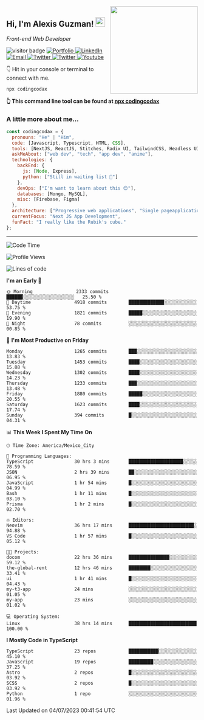 <img align='right' src="https://media.giphy.com/media/M9gbBd9nbDrOTu1Mqx/giphy.gif" width="230">
<h2>Hi, I'm Alexis Guzman! <img src="https://media.giphy.com/media/hvRJCLFzcasrR4ia7z/giphy.gif" width="25px"></h2>
<p><em>Front-end Web Developer</em></p>

<p>
  <img src="https://visitor-badge.glitch.me/badge?page_id=a12989x.a12989x&left_color=black&right_color=gray" alt="visitor badge"/>
  <a href='https://www.codingcodax.dev/' target='_blank'>
    <img alt='Portfolio' src='https://img.shields.io/badge/Portfolio-black?logo=vercel&style=flat-square'>
  </a>
  <a href='https://linkedin.com/in/codingcodax/' target='_blank'>
    <img alt='LinkedIn' src='https://img.shields.io/badge/LinkedIn-black?logo=LinkedIn&style=flat-square'>
  </a>
  <a href='mailto:codingcodax@gmail.com' target='_blank'>
    <img alt='Email' src='https://img.shields.io/badge/Email-black?logo=Gmail&style=flat-square'>
  </a>
  <a href='https://twitter.com/codingcodax' target='_blank'>
    <img alt='Twitter' src='https://img.shields.io/badge/Twitter-black?logo=Twitter&style=flat-square'>
  </a>
  <a href='https://www.instagram.com/codingcodax/' target='_blank'>
    <img alt='Twitter' src='https://img.shields.io/badge/Instagram-black?logo=Instagram&style=flat-square'>
  </a>
  <a href='https://www.youtube.com/@codingcodax' target='_blank'>
    <img alt='Youtube' src='https://img.shields.io/badge/YouTube-black?logo=Youtube&style=flat-square'>
  </a>
</p>

👇 Hit in your console or terminal to connect with me.

```bash
npx codingcodax 
```
**👆 This command line tool can be found at [npx codingcodax](https://github.com/codingcodax/npx-codingcodax)**

<h3>A little more about me...</h3>

```javascript
const codingcodax = {
  pronouns: "He" | "Him",
  code: [Javascript, Typescript, HTML, CSS],
  tools: [NextJS, ReactJS, Stitches, Radix UI, TailwindCSS, Headless UI, Prisma],
  askMeAbout: ["web dev", "tech", "app dev", "anime"],
  technologies: {
    backEnd: {
      js: [Node, Express],
      python: ["Still in waiting list 🥲"]
    },
    devOps: ["I'm want to learn about this 😊"],
    databases: [Mongo, MySQL],
    misc: [Firebase, Figma]
  },
  architecture: ["Progressive web applications", "Single pageapplications"],
  currentFocus: "Next JS App Development",
  funFact: "I really like the Rubik's cube."
};
```

---

<!--START_SECTION:waka-->
![Code Time](http://img.shields.io/badge/Code%20Time-1%2C428%20hrs%2031%20mins-blue)

![Profile Views](http://img.shields.io/badge/Profile%20Views-0-blue)

![Lines of code](https://img.shields.io/badge/From%20Hello%20World%20I%27ve%20Written-6.6%20million%20lines%20of%20code-blue)

**I'm an Early 🐤** 

```text
🌞 Morning                2333 commits        ██████░░░░░░░░░░░░░░░░░░░   25.50 % 
🌆 Daytime                4918 commits        █████████████░░░░░░░░░░░░   53.75 % 
🌃 Evening                1821 commits        █████░░░░░░░░░░░░░░░░░░░░   19.90 % 
🌙 Night                  78 commits          ░░░░░░░░░░░░░░░░░░░░░░░░░   00.85 % 
```
📅 **I'm Most Productive on Friday** 

```text
Monday                   1265 commits        ███░░░░░░░░░░░░░░░░░░░░░░   13.83 % 
Tuesday                  1453 commits        ████░░░░░░░░░░░░░░░░░░░░░   15.88 % 
Wednesday                1302 commits        ████░░░░░░░░░░░░░░░░░░░░░   14.23 % 
Thursday                 1233 commits        ███░░░░░░░░░░░░░░░░░░░░░░   13.48 % 
Friday                   1880 commits        █████░░░░░░░░░░░░░░░░░░░░   20.55 % 
Saturday                 1623 commits        ████░░░░░░░░░░░░░░░░░░░░░   17.74 % 
Sunday                   394 commits         █░░░░░░░░░░░░░░░░░░░░░░░░   04.31 % 
```


📊 **This Week I Spent My Time On** 

```text
🕑︎ Time Zone: America/Mexico_City

💬 Programming Languages: 
TypeScript               30 hrs 3 mins       ████████████████████░░░░░   78.59 % 
JSON                     2 hrs 39 mins       ██░░░░░░░░░░░░░░░░░░░░░░░   06.95 % 
JavaScript               1 hr 54 mins        █░░░░░░░░░░░░░░░░░░░░░░░░   04.99 % 
Bash                     1 hr 11 mins        █░░░░░░░░░░░░░░░░░░░░░░░░   03.10 % 
Prisma                   1 hr 2 mins         █░░░░░░░░░░░░░░░░░░░░░░░░   02.70 % 

🔥 Editors: 
Neovim                   36 hrs 17 mins      ████████████████████████░   94.88 % 
VS Code                  1 hr 57 mins        █░░░░░░░░░░░░░░░░░░░░░░░░   05.12 % 

🐱‍💻 Projects: 
docom                    22 hrs 36 mins      ███████████████░░░░░░░░░░   59.12 % 
the-global-rent          12 hrs 46 mins      ████████░░░░░░░░░░░░░░░░░   33.41 % 
ui                       1 hr 41 mins        █░░░░░░░░░░░░░░░░░░░░░░░░   04.43 % 
my-t3-app                24 mins             ░░░░░░░░░░░░░░░░░░░░░░░░░   01.05 % 
my-app                   23 mins             ░░░░░░░░░░░░░░░░░░░░░░░░░   01.02 % 

💻 Operating System: 
Linux                    38 hrs 14 mins      █████████████████████████   100.00 % 
```

**I Mostly Code in TypeScript** 

```text
TypeScript               23 repos            ███████████░░░░░░░░░░░░░░   45.10 % 
JavaScript               19 repos            █████████░░░░░░░░░░░░░░░░   37.25 % 
Astro                    2 repos             █░░░░░░░░░░░░░░░░░░░░░░░░   03.92 % 
SCSS                     2 repos             █░░░░░░░░░░░░░░░░░░░░░░░░   03.92 % 
Python                   1 repo              ░░░░░░░░░░░░░░░░░░░░░░░░░   01.96 % 
```




 Last Updated on 04/07/2023 00:41:54 UTC
<!--END_SECTION:waka-->
